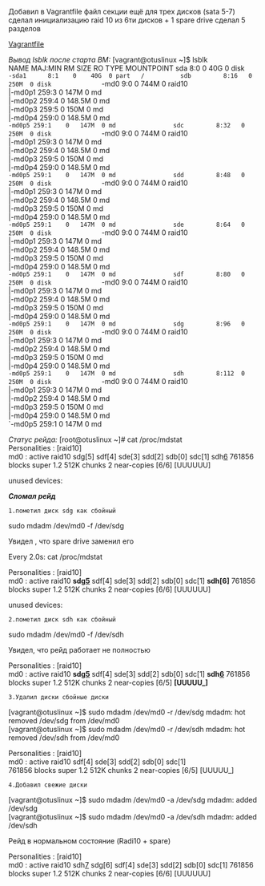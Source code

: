 Добавил в Vagrantfile файл секции ещё для трех дисков (sata 5-7) 
сделал инициализацию raid 10 из 6ти дисков + 1 spare drive
сделал 5 разделов

[Vagrantfile](https://github.com/alekseyd42/otus-linux/blob/master/hw_less2/Vagrantfile) 

*Вывод lsblk после старта ВМ:*
[vagrant@otuslinux ~]$ lsblk                    
NAME      MAJ:MIN RM   SIZE RO TYPE   MOUNTPOINT
sda         8:0    0    40G  0 disk             
`-sda1      8:1    0    40G  0 part   /         
sdb         8:16   0   250M  0 disk             
`-md0       9:0    0   744M  0 raid10           
  |-md0p1 259:3    0   147M  0 md               
  |-md0p2 259:4    0 148.5M  0 md               
  |-md0p3 259:5    0   150M  0 md               
  |-md0p4 259:0    0 148.5M  0 md               
  `-md0p5 259:1    0   147M  0 md               
sdc         8:32   0   250M  0 disk             
`-md0       9:0    0   744M  0 raid10           
  |-md0p1 259:3    0   147M  0 md               
  |-md0p2 259:4    0 148.5M  0 md               
  |-md0p3 259:5    0   150M  0 md               
  |-md0p4 259:0    0 148.5M  0 md               
  `-md0p5 259:1    0   147M  0 md               
sdd         8:48   0   250M  0 disk             
`-md0       9:0    0   744M  0 raid10           
  |-md0p1 259:3    0   147M  0 md               
  |-md0p2 259:4    0 148.5M  0 md               
  |-md0p3 259:5    0   150M  0 md               
  |-md0p4 259:0    0 148.5M  0 md               
  `-md0p5 259:1    0   147M  0 md               
sde         8:64   0   250M  0 disk             
`-md0       9:0    0   744M  0 raid10           
  |-md0p1 259:3    0   147M  0 md               
  |-md0p2 259:4    0 148.5M  0 md               
  |-md0p3 259:5    0   150M  0 md               
  |-md0p4 259:0    0 148.5M  0 md               
  `-md0p5 259:1    0   147M  0 md               
sdf         8:80   0   250M  0 disk             
`-md0       9:0    0   744M  0 raid10           
  |-md0p1 259:3    0   147M  0 md               
  |-md0p2 259:4    0 148.5M  0 md               
  |-md0p3 259:5    0   150M  0 md               
  |-md0p4 259:0    0 148.5M  0 md               
  `-md0p5 259:1    0   147M  0 md               
sdg         8:96   0   250M  0 disk             
`-md0       9:0    0   744M  0 raid10           
  |-md0p1 259:3    0   147M  0 md               
  |-md0p2 259:4    0 148.5M  0 md               
  |-md0p3 259:5    0   150M  0 md               
  |-md0p4 259:0    0 148.5M  0 md               
  `-md0p5 259:1    0   147M  0 md               
sdh         8:112  0   250M  0 disk             
`-md0       9:0    0   744M  0 raid10           
  |-md0p1 259:3    0   147M  0 md               
  |-md0p2 259:4    0 148.5M  0 md               
  |-md0p3 259:5    0   150M  0 md               
  |-md0p4 259:0    0 148.5M  0 md               
  `-md0p5 259:1    0   147M  0 md               

*Статус рейда:*
[root@otuslinux ~]# cat /proc/mdstat                                   
Personalities : [raid10]                                               
md0 : active raid10 sdg[5] sdf[4] sde[3] sdd[2] sdb[0] sdc[1] sdh[6](S)
      761856 blocks super 1.2 512K chunks 2 near-copies [6/6] [UUUUUU] 
                                                                       
unused devices: <none>                                                 

***Сломал рейд***

    1.пометил диск sdg как сбойный

sudo mdadm /dev/md0 -f /dev/sdg

Увидел , что spare drive заменил его 

Every 2.0s: cat /proc/mdstat                                           
                                                                       
Personalities : [raid10]                                               
md0 : active raid10 **sdg[5](F)** sdf[4] sde[3] sdd[2] sdb[0] sdc[1] **sdh[6]**
      761856 blocks super 1.2 512K chunks 2 near-copies [6/6] [UUUUUU] 
                                                                       
unused devices: <none>                                                 
    
    2.пометил диск sdh как сбойный

sudo mdadm /dev/md0 -f /dev/sdh

Увидел, что рейд работает не полностью

Personalities : [raid10]                                                  
md0 : active raid10 **sdg[5](F)** sdf[4] sde[3] sdd[2] sdb[0] sdc[1] **sdh[6](F)**
      761856 blocks super 1.2 512K chunks 2 near-copies [6/5] **[UUUUU_]**
    
    3.Удалил диски сбойные диски

[vagrant@otuslinux ~]$ sudo mdadm /dev/md0 -r /dev/sdg 
mdadm: hot removed /dev/sdg from /dev/md0              
[vagrant@otuslinux ~]$ sudo mdadm /dev/md0 -r /dev/sdh 
mdadm: hot removed /dev/sdh from /dev/md0              

Personalities : [raid10]                                               
md0 : active raid10 sdf[4] sde[3] sdd[2] sdb[0] sdc[1]                 
      761856 blocks super 1.2 512K chunks 2 near-copies [6/5] [UUUUU_] 

    4.Добавил свежие диски

[vagrant@otuslinux ~]$ sudo mdadm /dev/md0 -a /dev/sdg 
mdadm: added /dev/sdg                                  
[vagrant@otuslinux ~]$ sudo mdadm /dev/md0 -a /dev/sdh 
mdadm: added /dev/sdh                                  

Рейд в нормальном состояние (Radi10 + spare)

Personalities : [raid10]                                               
md0 : active raid10 sdh[7](S) sdg[6] sdf[4] sde[3] sdd[2] sdb[0] sdc[1]
      761856 blocks super 1.2 512K chunks 2 near-copies [6/6] [UUUUUU] 










